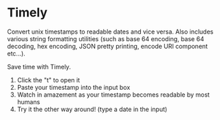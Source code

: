 # Timely

Convert unix timestamps to readable dates and vice versa. Also includes various string formatting utilities (such as base 64 encoding, base 64 decoding, hex encoding, JSON pretty printing, encode URI component etc...).

Save time with Timely.

1. Click the "t" to open it
2. Paste your timestamp into the input box
3. Watch in amazement as your timestamp becomes readable by most humans
4. Try it the other way around! (type a date in the input)
